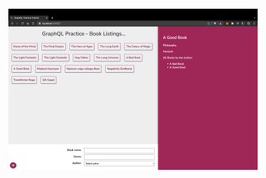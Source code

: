 ![Project Output Screenshot](https://github.com/hareesh-r/GraphQL/blob/main/Screenshot%202023-01-04%20at%204.31.29%20PM.png)
